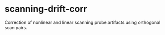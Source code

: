 # scanning-drift-corr
Correction of nonlinear and linear scanning probe artifacts using orthogonal scan pairs.

